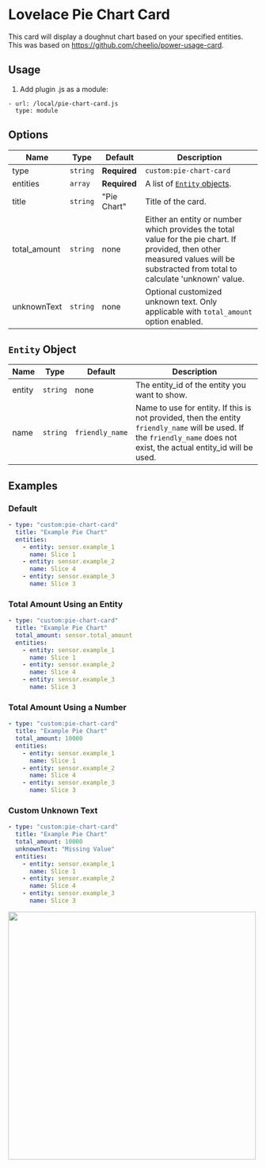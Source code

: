 # Lovelace Pie Chart Card

This card will display a doughnut chart based on your specified entities. This was based on https://github.com/cheelio/power-usage-card. 

## Usage
1. Add plugin .js as a module:
```
- url: /local/pie-chart-card.js
  type: module
```

## Options

| Name | Type | Default | Description
| ---- | ---- | ------- | -----------
| type | `string` | **Required** | `custom:pie-chart-card`
| entities | `array` | **Required** | A list of [`Entity` objects](#entity-object).
| title | `string` | "Pie Chart" | Title of the card.
| total_amount | `string` | none | Either an entity or number which provides the total value for the pie chart. If provided, then other measured values will be substracted from total to calculate 'unknown' value.
| unknownText | `string` | none | Optional customized unknown text. Only applicable with `total_amount` option enabled.

## `Entity` Object
| Name | Type | Default | Description
| ---- | ---- | ------- | -----------
| entity             | `string`                    | none | The entity_id of the entity you want to show.                  |
| name               | `string`                    | `friendly_name` | Name to use for entity. If this is not provided, then the entity `friendly_name` will be used. If the `friendly_name` does not exist, the actual entity_id will be used.                                       |

## Examples

### Default
```yaml
- type: "custom:pie-chart-card"
  title: "Example Pie Chart"
  entities:
    - entity: sensor.example_1
      name: Slice 1
    - entity: sensor.example_2
      name: Slice 4
    - entity: sensor.example_3
      name: Slice 3
```

### Total Amount Using an Entity
```yaml
- type: "custom:pie-chart-card"
  title: "Example Pie Chart"
  total_amount: sensor.total_amount
  entities:
    - entity: sensor.example_1
      name: Slice 1
    - entity: sensor.example_2
      name: Slice 4
    - entity: sensor.example_3
      name: Slice 3
```

### Total Amount Using a Number
```yaml
- type: "custom:pie-chart-card"
  title: "Example Pie Chart"
  total_amount: 10000
  entities:
    - entity: sensor.example_1
      name: Slice 1
    - entity: sensor.example_2
      name: Slice 4
    - entity: sensor.example_3
      name: Slice 3
```

### Custom Unknown Text
```yaml
- type: "custom:pie-chart-card"
  title: "Example Pie Chart"
  total_amount: 10000
  unknownText: "Missing Value"
  entities:
    - entity: sensor.example_1
      name: Slice 1
    - entity: sensor.example_2
      name: Slice 4
    - entity: sensor.example_3
      name: Slice 3
```

<img src="https://raw.githubusercontent.com/sdelliot/pie-chart-card/master/pie-chart-card.png" width="500">
